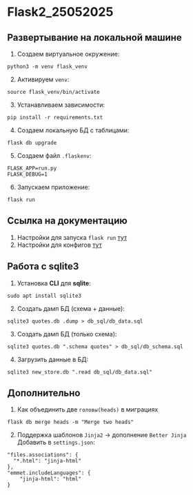 # Flask2_25052025

## Развертывание на локальной машине

1. Создаем виртуальное окружение: 
```
python3 -m venv flask_venv
```
2. Активируем `venv`: 
```
source flask_venv/bin/activate
```
3. Устанавливаем зависимости: 
```
pip install -r requirements.txt
```
4. Создаем локальную БД с таблицами: 
```
flask db upgrade
```
5. Создаем файл `.flaskenv`:
```
FLASK_APP=run.py
FLASK_DEBUG=1
```
6. Запускаем приложение: 
```
flask run
```

## Ссылка на документацию
1. Настройки для запуска `flask run` [тут](https://flask.palletsprojects.com/en/stable/cli/)
2. Настройки для конфигов [тут](https://flask.palletsprojects.com/en/stable/config/)

## Работа с sqlite3

1. Установка **CLI** для **sqlite**: 
```
sudo apt install sqlite3
```
2. Создать дамп БД (схема + данные): 
```
sqlite3 quotes.db .dump > db_sql/db_data.sql
```
3. Создать дамп БД (только схема): 
```
sqlite3 quotes.db ".schema quotes" > db_sql/db_schema.sql
```
4. Загрузить данные в БД: 
```
sqlite3 new_store.db ".read db_sql/db_data.sql"
```

## Дополнительно
1. Как объединить две `головы(heads)` в миграциях
```
flask db merge heads -m "Merge two heads"
```

2. Поддержка шаблонов `Jinja2` -> дополнение `Better Jinja`  
Добавить в `settings.json`: 
```
"files.associations": {
  "*.html": "jinja-html"
},
"emmet.includeLanguages": {
    "jinja-html": "html"
}
```